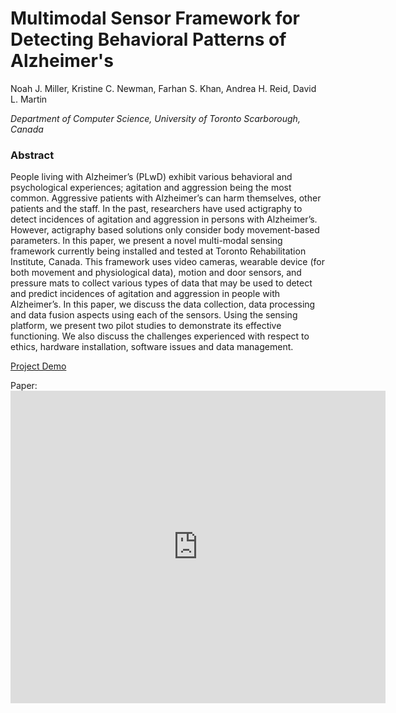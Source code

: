 # Multimodal Sensor Framework for Detecting Behavioral Patterns of Alzheimer's
Noah J. Miller, Kristine C. Newman, Farhan S. Khan, Andrea H. Reid, David L. Martin
 
_Department of Computer Science, University of Toronto Scarborough, Canada_

### Abstract
 
People living with Alzheimer’s (PLwD) exhibit various behavioral and psychological experiences; agitation and aggression being the most common. Aggressive patients with Alzheimer’s can harm themselves, other patients and the staff. In the past, researchers have used actigraphy to detect incidences of agitation and aggression in persons with Alzheimer’s. However, actigraphy based solutions only consider body movement-based parameters. In this paper, we present a novel multi-modal sensing framework currently being installed and tested at Toronto Rehabilitation Institute, Canada. This framework uses video cameras, wearable device (for both movement and physiological data), motion and door sensors, and pressure mats to collect various types of data that may be used to detect and predict incidences of agitation and aggression in people with Alzheimer’s. In this paper, we discuss the data collection, data processing and data fusion aspects using each of the sensors. Using the   sensing platform, we present two pilot studies to demonstrate its effective functioning. We also discuss the challenges experienced with respect to ethics, hardware installation, software issues and data management.


[Project Demo](https://noah-miller-dbpa-app.mybluemix.net/)

Paper: <embed src="https://noahmiller89.github.io/research/pdfs/Research-Paper.pdf" width="600px" height="500px" />


